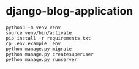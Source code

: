 # django-blog-application

```
python3 -m venv venv
source venv/bin/activate
pip install -r requirements.txt
cp .env.example .env
python manage.py migrate
python manage.py createsuperuser
python manage.py runserver
```